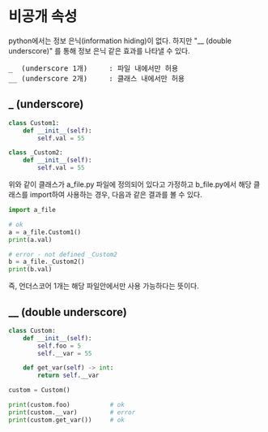 # 비공개 속성

python에서는 정보 은닉(information hiding)이 없다. 하지만 "__ (double underscore)" 를 통해 정보 은닉 같은
효과를 나타낼 수 있다.

<pre>
_  (underscore 1개)     : 파일 내에서만 허용
__ (underscore 2개)     : 클래스 내에서만 허용
</pre>

## _ (underscore)

```python
class Custom1:
    def __init__(self):
        self.val = 55

class _Custom2:
    def __init__(self):
        self.val = 55
```
위와 같이 클래스가 a_file.py 파일에 정의되어 있다고 가정하고 b_file.py에서 해당 클래스를 import하여 사용하는 경우,
다음과 같은 결과를 볼 수 있다.

```python
import a_file

# ok
a = a_file.Custom1()
print(a.val)

# error - not defined _Custom2
b = a_file._Custom2()
print(b.val)
```

즉, 언더스코어 1개는 해당 파일안에서만 사용 가능하다는 뜻이다.

## __ (double underscore)

```python
class Custom:
    def __init__(self):
        self.foo = 5
        self.__var = 55

    def get_var(self) -> int:
        return self.__var

custom = Custom()

print(custom.foo)           # ok
print(custom.__var)         # error
print(custom.get_var())     # ok
```

